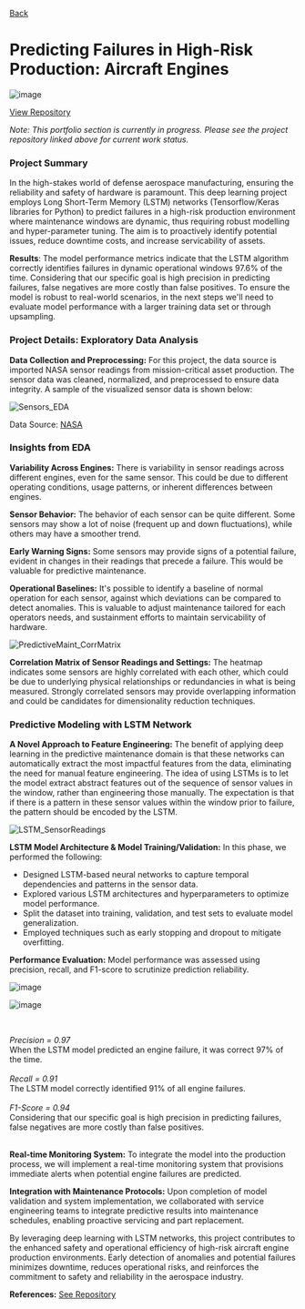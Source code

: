 [Back](https://zenjen-devs.github.io)

# Predicting Failures in High-Risk Production: Aircraft Engines

![image](https://github.com/user-attachments/assets/2e6c663b-3b38-4538-a1b3-87aadfe5ec4c)


[View Repository](https://github.com/zenjen-dev/deep-learning_predicting-failures) <br>

*Note: This portfolio section is currently in progress. Please see the project repository linked above for current work status.*

<h3> Project Summary </h3>

In the high-stakes world of defense aerospace manufacturing, ensuring the reliability and safety of hardware is paramount. This deep learning project employs Long Short-Term Memory (LSTM) networks (Tensorflow/Keras libraries for Python) to predict failures in a high-risk production environment where maintenance windows are dynamic, thus requiring robust modelling and hyper-parameter tuning. The aim is to proactively identify potential issues, reduce downtime costs, and increase servicability of assets.

**Results**: The model performance metrics indicate that the LSTM algorithm correctly identifies failures in dynamic operational windows 97.6% of the time. Considering that our specific goal is high precision in predicting failures, false negatives are more costly than false positives. 
To ensure the model is robust to real-world scenarios, in the next steps we'll need to evaluate model performance with a larger training data set or through upsampling.

<h3> Project Details: Exploratory Data Analysis </h3>

**Data Collection and Preprocessing:**
For this project, the data source is imported NASA sensor readings from mission-critical asset production. The sensor data was cleaned, normalized, and preprocessed to ensure data integrity. A sample of the visualized sensor data is shown below:
<br>

![Sensors_EDA](https://github.com/zenjen-devs/zenjen-devs.github.io/assets/84609216/d4d91dc9-d2bf-4426-ad6f-99ec2ab864c7)
  
Data Source: [NASA](https://data.nasa.gov)


### Insights from EDA

**Variability Across Engines:** There is variability in sensor readings across different engines, even for the same sensor. This could be due to different operating conditions, usage patterns, or inherent differences between engines.

**Sensor Behavior:** The behavior of each sensor can be quite different. Some sensors may show a lot of noise (frequent up and down fluctuations), while others may have a smoother trend.

**Early Warning Signs:** Some sensors may provide signs of a potential failure, evident in changes in their readings that precede a failure. This would be valuable for predictive maintenance.

**Operational Baselines:** It's possible to identify a baseline of normal operation for each sensor, against which deviations can be compared to detect anomalies. This is valuable to adjust maintenance tailored for each operators needs, and sustainment efforts to maintain servicability of hardware.
<br>

![PredictiveMaint_CorrMatrix](https://github.com/zenjen-devs/zenjen-devs.github.io/assets/84609216/54d47003-d9e1-4071-b0c6-607009987a42)

**Correlation Matrix of Sensor Readings and Settings:** The heatmap indicates some sensors are highly correlated with each other, which could be due to underlying physical relationships or redundancies in what is being measured. Strongly correlated sensors may provide overlapping information and could be candidates for dimensionality reduction techniques.

### Predictive Modeling with LSTM Network

**A Novel Approach to Feature Engineering:**
The benefit of applying deep learning in the predictive maintenance domain is that these networks can automatically extract the most impactful features from the data, eliminating the need for manual feature engineering. The idea of using LSTMs is to let the model extract abstract features out of the sequence of sensor values in the window, rather than engineering those manually. The expectation is that if there is a pattern in these sensor values within the window prior to failure, the pattern should be encoded by the LSTM.

![LSTM_SensorReadings](https://github.com/zenjen-devs/zenjen-devs.github.io/assets/84609216/f550ed65-f9fc-4827-89b3-c1df4b83f4d8)


**LSTM Model Architecture & Model Training/Validation:** In this phase, we performed the following:
   - Designed LSTM-based neural networks to capture temporal dependencies and patterns in the sensor data.
   - Explored various LSTM architectures and hyperparameters to optimize model performance.
   - Split the dataset into training, validation, and test sets to evaluate model generalization.
   - Employed techniques such as early stopping and dropout to mitigate overfitting.

**Performance Evaluation:**
Model performance was assessed using precision, recall, and F1-score to scrutinize prediction reliability. <br>

   ![image](https://github.com/zenjen-devs/zenjen-devs.github.io/assets/84609216/d776bfe9-22d8-49f1-b4b7-5c14802e0a27)
   <br>


   ![image](https://github.com/zenjen-devs/zenjen-devs.github.io/assets/84609216/ae2445e8-c165-4166-8039-ece055c91823)
     <br>
     
<br>

*Precision = 0.97*
<br>
When the LSTM model predicted an engine failure, it was correct 97% of the time.
<br>
<br>
*Recall = 0.91*
<br>
The LSTM model correctly identified 91% of all engine failures.
<br>
<br>
*F1-Score = 0.94*
<br> 
Considering that our specific goal is high precision in predicting failures, false negatives are more costly than false positives.
<br>
<br>

**Real-time Monitoring System:**
To integrate the model into the production process, we will implement a real-time monitoring system that provisions immediate alerts when potential engine failures are predicted.

**Integration with Maintenance Protocols:**
Upon completion of model validation and system implementation, we collaborated with service engineering teams to integrate predictive results into maintenance schedules, enabling proactive servicing and part replacement. <br>

By leveraging deep learning with LSTM networks, this project contributes to the enhanced safety and operational efficiency of high-risk aircraft engine production environments. Early detection of anomalies and potential failures minimizes downtime, reduces operational risks, and reinforces the commitment to safety and reliability in the aerospace industry.

**References:** [See Repository](https://github.com/zenjen-dev/deep-learning_predicting-failures/blob/main/DeepLearning_PredictiveMaintenance.ipynb) 
